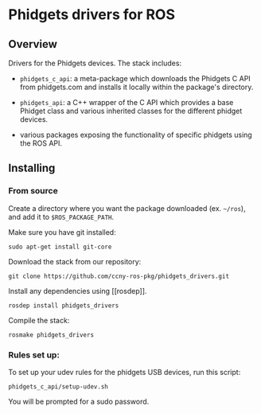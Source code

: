 Phidgets drivers for ROS
=============================================

Overview
---------------------------------------------

Drivers for the Phidgets devices. The stack includes:

 * `phidgets_c_api`: a meta-package which downloads the Phidgets C API 
   from phidgets.com and installs it locally within the package's directory.

 * `phidgets_api`: a C++ wrapper of the C API which provides a base Phidget
   class and various inherited classes for the different phidget devices.

 * various packages exposing the functionality of specific phidgets using
   the ROS API.

Installing
---------------------------------------------

### From source ###

Create a directory where you want the package downloaded (ex. `~/ros`), 
and add it to `$ROS_PACKAGE_PATH`.

Make sure you have git installed:

    sudo apt-get install git-core

Download the stack from our repository:

    git clone https://github.com/ccny-ros-pkg/phidgets_drivers.git

Install any dependencies using [[rosdep]].

    rosdep install phidgets_drivers

Compile the stack:

    rosmake phidgets_drivers

### Rules set up: ###

To set up your udev rules for the phidgets USB devices, run this script:

    phidgets_c_api/setup-udev.sh

You will be prompted for a sudo password.


